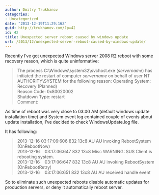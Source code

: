 ```yaml
---
author: Dmitry Trukhanov
categories:
- Uncategorized
date: "2013-12-19T11:29:16Z"
guid: http://trukhanov.com/?p=42
id: 42
title: Unexpected server reboot caused by windows update
url: /2013/12/unexpected-server-reboot-caused-by-windows-update/
---
```

Recently I&#8217;ve got unexpected Windows server 2008 R2 reboot with some recovery reason, which is quite uninformative:

> The process C:\Windows\system32\svchost.exe (_servername_) has initiated the restart of computer _servername_ on behalf of user NT AUTHORITY\SYSTEM for the following reason: Operating System: Recovery (Planned)  
> Reason Code: 0x80020002  
> Shutdown Type: restart  
> Comment:
<!--more-->
As time of reboot was very close to 03:00 AM (default windows update installation time) and System event log contained couple of events about update installation, I&#8217;ve decided to check WindowsUpdate.log file.

It has following:

> 2013-12-16    03:17:06:606    832 13c8    AU  AU invoking RebootSystem (OnRebootNow)  
> 2013-12-16    03:17:06:647    832 13c8    Misc    WARNING: SUS Client is rebooting system.  
> 2013-12-16    03:17:06:647    832 13c8    AU  AU invoking RebootSystem (OnRebootRetry)  
> 2013-12-16    03:17:06:651    832 13c8    AU  AU received handle event

So to eliminate such unexpected reboots disable automatic updates for production servers, or deny it automatically reboot server.